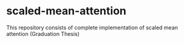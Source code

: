 # scaled-mean-attention
This repository consists of complete implementation of scaled mean attention (Graduation Thesis) 
